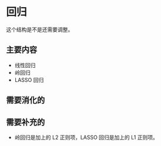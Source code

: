 # 回归

这个结构是不是还需要调整。

## 主要内容

- 线性回归
- 岭回归
- LASSO 回归

## 需要消化的



## 需要补充的

- 岭回归是加上的 L2 正则项，LASSO 回归是加上的 L1 正则项。
